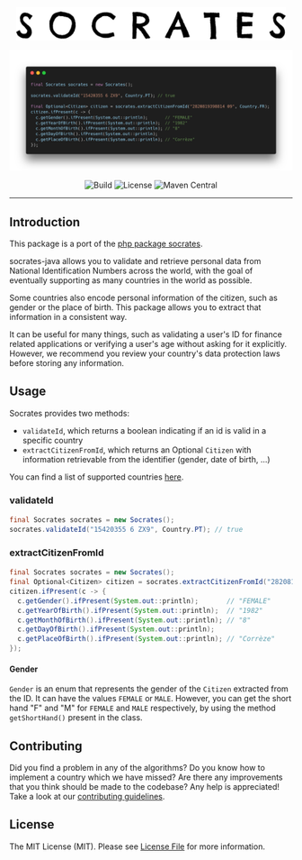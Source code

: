 <p align="center">
    <img src="https://raw.githubusercontent.com/reducktion/socrates-java/master/docs/logo.png" alt="Socrates logo" width="480">
</p>
<p align="center">
    <img src="https://raw.githubusercontent.com/reducktion/socrates-java/master/docs/example.png" alt="Usage example" width="800">
</p>
<p align="center">
    <img alt="Build" src="https://github.com/reducktion/socrates-java/workflows/Build/badge.svg?branch=master">
    <img alt="License" src="https://img.shields.io/github/license/reducktion/socrates-java">
    <img alt="Maven Central" src="https://img.shields.io/maven-central/v/com.github.reducktion/socrates-java">
</p>

---
## Introduction
This package is a port of the [php package socrates](https://github.com/reducktion/socrates).

socrates-java allows you to validate and retrieve personal data from National Identification Numbers across the world, 
with the goal of eventually supporting as many countries in the world as possible.

Some countries also encode personal information of the citizen, such as gender or the place of birth. This package allows you to extract that information in 
a consistent way.

It can be useful for many things, such as validating a user's ID for finance related applications or verifying a user's age without asking for it explicitly.
However, we recommend you review your country's data protection laws before storing any information.

## Usage
Socrates provides two methods:
* `validateId`, which returns a boolean indicating if an id is valid in a specific country
* `extractCitizenFromId`, which returns an Optional `Citizen` with information retrievable from the identifier (gender, date of birth, ...)

You can find a list of supported countries [here](COUNTRIES.md).

### validateId
```java
final Socrates socrates = new Socrates();
socrates.validateId("15420355 6 ZX9", Country.PT); // true
```

### extractCitizenFromId
```java
final Socrates socrates = new Socrates();
final Optional<Citizen> citizen = socrates.extractCitizenFromId("2820819398814 09", Country.FR);
citizen.ifPresent(c -> {
  c.getGender().ifPresent(System.out::println);       // "FEMALE"
  c.getYearOfBirth().ifPresent(System.out::println);  // "1982"
  c.getMonthOfBirth().ifPresent(System.out::println); // "8"
  c.getDayOfBirth().ifPresent(System.out::println);
  c.getPlaceOfBirth().ifPresent(System.out::println); // "Corrèze"
});
```

#### Gender
`Gender` is an enum that represents the gender of the `Citizen` extracted from the ID. It can have the values `FEMALE` or `MALE`. However, you can get the
short hand "F" and "M" for `FEMALE` and `MALE` respectively, by using the method `getShortHand()` present in the class.

## Contributing
Did you find a problem in any of the algorithms? 
Do you know how to implement a country which we have missed?
Are there any improvements that you think should be made to the codebase?
Any help is appreciated! Take a look at our [contributing guidelines](CONTRIBUTING.md).

## License
The MIT License (MIT). Please see [License File](LICENSE.md) for more information.
